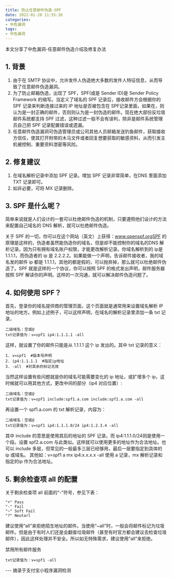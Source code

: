 ```yaml
---
title: 防止任意邮件伪造-SPF
date: 2022-01-20 11:55:16
categories: 
- 中危漏洞
tags: 
- 中危漏洞
---
```

本文分享了中危漏洞-任意邮件伪造介绍及修复办法
<!-- more -->

## 1. 背景
1. 由于在 SMTP 协议中，允许发件人伪造绝大多数的发件人特征信息，从而导致了任意邮件伪造漏洞。
2. 为了防止邮箱伪造，出现了 SPF，SPF(或是 Sender ID)是 Sender Policy Framework 的缩写。当定义了域名的 SPF 记录后，接收邮件方会根据你的 SPF 记录来判断连接过来的 IP 地址是否被包含在 SPF记录里面，如果在，则认为是一封正确的邮件，否则则认为是一封伪造的邮件。现在绝大部份反垃圾邮件系统都支持 SPF 过滤，这种过滤一般不会有误判，除非是邮件系统管理员自己把 SPF 记录配置错误或遗漏。
3. 任意邮件伪造漏洞可伪造管理员或公司其他人员邮箱发送钓鱼邮件，获取接收方信任，使其打开附带的木马文件或者回复想要获取的敏感资料，从而引发主机被控制、重要资料泄密等风险。

## 2. 修复建议
1. 在域名解析记录中添加 SPF 记录。增加 SPF 记录非常简单，在DNS 里面添加 TXT 记录即可。
2. 如非必要，可将 MX 记录删除。

## 3. SPF 是什么呢？
简单来说就是人们设计的一套可以杜绝邮件伪造的机制，只要遵照他们设计的方法来配置自己域名的 DNS 解析，就可以杜绝邮件伪造。

关于 SPF 的一切，你可以在这个网站（英文）上获得：www.openspf.orgSPF 的原理是这样的，伪造者虽然能伪造你的域名，但是却不能控制你的域名的DNS 解析记录。因为只有拥有域名账户权限，才能更改解析记录。你域名解析到的 ip是 1.1.1.1，而伪造者的 ip 是 2.2.2.2。如果能做一个声明，告诉邮件接收者，我的域名发的邮件 ip 都是 1.1.1.1，其他的都是假的，可以抛弃掉，那么就可以杜绝邮件伪造了。SPF 就是这样的一个协议，你可以按照 SPF 的格式发出声明，邮件服务器按照 SPF 解读你的声明。这样的一次沟通，就可以解决邮件伪造问题了。

## 4. 如何使用 SPF？

首先，登录你的域名提供商的管理页面，这个页面就是通常用来设置域名解析 IP地址的地方。例如上述例子，可以这样声明，在域名的解析记录里添加一条 txt 记录，

```
二级域名：空或@
txt记录值为：v=spf1 ip4:1.1.1.1 -all
```
这样，就设置了你的邮件只能是从 1.1.1.1 这个 ip 发出的。其中 txt 记录的意义：

```
1. v=spf1  #版本号声明
2. ip4:1.1.1.1  #指定ip地址
3. -all  #对其余的标记无效
```

当然这样设置有些问题就是你的域名可能需要变化的 ip 地址，或扩增多个 ip，这时候就可以用其他方式，更改中间的部分（ip4 对应位置）:

```
二级域名：空或@
txt记录值为：v=spf1 include:spf1.a.com include:spf2.a.com -all
```

再设置一个 spf1.a.com 的 txt 解析记录，内容为：

```
二级域名：空或@
txt记录值为：v=spf1 ip4:1.1.1.0/24 ip4:1.2.3.4 -all
```

其中 include 的意思是使用其后的地址的 SPF 记录。而 ip4:1.1.1.0/24则是使用一个段。设置 spf2.a.com 与此类似。这样就可以使用更多的地址作为合法地址。也可以 include 多层，但常见的一般最多三层已经够用，最后一层要指定到具体的 ip 或域名。
其他如：v=spf1 a mx ip4:x.x.x.x -all 使用 a 记录，mx 解析记录和指定的ip 作为合法地址。

## 5. 剩余检查项 all 的配置
关于剩余检查项 all 前面的“-”符号，参见下表：

```
"+" Pass
"-" Fail
"~" Soft Fail
"?" Neutarl
```

建议使用“all”来拒绝陌生地址的邮件。当使用“~all”时，一般会将邮件标记为垃圾邮件。但是由于有时人们还是会翻查垃圾邮件（甚至有时官方都会建议去检查垃圾邮件），因此这样处理并不安全。所以如无特殊需求，建议使用“all”来拒绝。

禁用所有邮件服务
```
txt记录值为：v=spf1 -all
```
--- 摘录于支付宝小程序漏洞检测